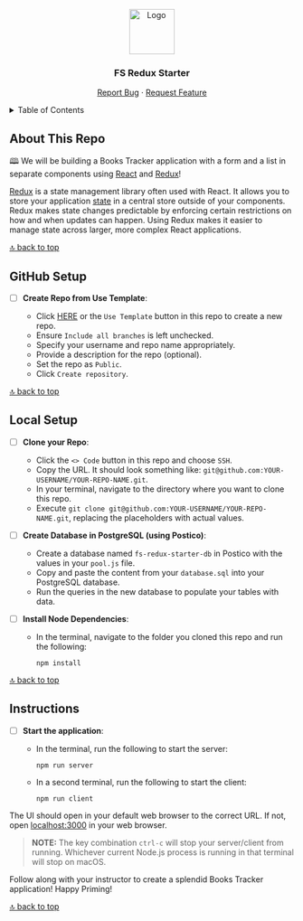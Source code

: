 <a name="fs-redux-starter"></a>

<div align="center">
  <a href="https://github.com/PrimeAcademy/fs-redux-starter">
    <img src="https://avatars.githubusercontent.com/u/9360728?s=200&v=4" alt="Logo" width="80" height="80">
  </a>
  <h3>FS Redux Starter</h3>
  <p>
    <a href="https://github.com/PrimeAcademy/fs-redux-starter/issues">Report Bug</a>
    ·
    <a href="https://github.com/PrimeAcademy/fs-redux-starter/issues">Request Feature</a>
  </p>
</div>

<details>
  <summary>Table of Contents</summary>
  <ul>
    <li>
      <a href="#about-this-repo">About This Repo</a>
    </li>
    <li>
      <a href="#github-setup">GitHub Setup</a>
    </li>
    <li><a href="#local-setup">Local Setup</a></li>
    <li><a href="#instructions">Instructions</a></li>
  </ul>
</details>

## About This Repo

🕮 We will be building a Books Tracker application with a form and a list in separate components using [React](https://react.dev/) and [Redux](https://redux.js.org/)!

[Redux](https://redux.js.org/) is a state management library often used with React. It allows you to store your application [state](https://react.dev/learn/state-a-components-memory) in a central store outside of your components. Redux makes state changes predictable by enforcing certain restrictions on how and when updates can happen. Using Redux makes it easier to manage state across larger, more complex React applications.

[🔝 back to top](#fs-redux-starter)

## GitHub Setup

- [ ] **Create Repo from Use Template**:
  
  - Click [HERE](https://github.com/new?template_name=fs-redux-starter&template_owner=prime-digital-academy) or the `Use Template` button in this repo to create a new repo.
  - Ensure `Include all branches` is left unchecked.
  - Specify your username and repo name appropriately.
  - Provide a description for the repo (optional).
  - Set the repo as `Public`.
  - Click `Create repository`.

[🔝 back to top](#fs-redux-starter)

## Local Setup

- [ ] **Clone your Repo**:

  - Click the `<> Code` button in this repo and choose `SSH`.
  - Copy the URL. It should look something like: `git@github.com:YOUR-USERNAME/YOUR-REPO-NAME.git`.
  - In your terminal, navigate to the directory where you want to clone this repo.
  - Execute `git clone git@github.com:YOUR-USERNAME/YOUR-REPO-NAME.git`, replacing the placeholders with actual values.

- [ ] **Create Database in PostgreSQL (using Postico)**:

  - Create a database named `fs-redux-starter-db` in Postico with the values in your `pool.js` file.
  - Copy and paste the content from your `database.sql` into your PostgreSQL database.
  - Run the queries in the new database to populate your tables with data.

- [ ] **Install Node Dependencies**:

  - In the terminal, navigate to the folder you cloned this repo and run the following:

    ```shell
    npm install
    ```

[🔝 back to top](#fs-redux-starter)

## Instructions

- [ ] **Start the application**:

  - In the terminal, run the following to start the server:
  
    ```shell
    npm run server
    ```

  - In a second terminal, run the following to start the client:

    ```shell
    npm run client
    ```

The UI should open in your default web browser to the correct URL. If not, open [localhost:3000](http://localhost:3000) in your web browser.

> **NOTE:** The key combination `ctrl-c` will stop your server/client from running. Whichever current Node.js process is running in that terminal will stop on macOS.

Follow along with your instructor to create a splendid Books Tracker application! Happy Priming!

[🔝 back to top](#fs-redux-starter)

